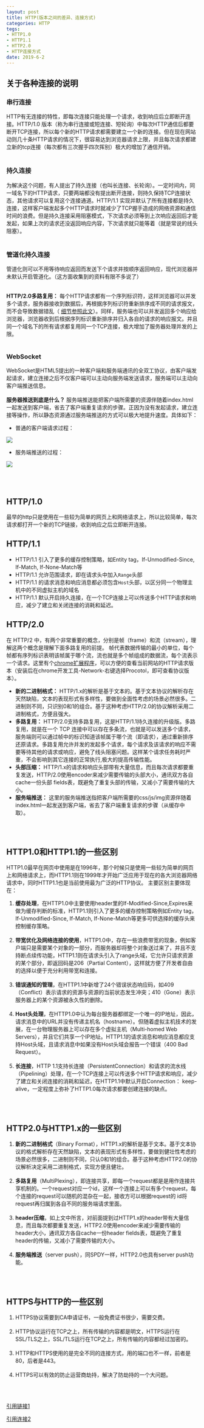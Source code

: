 ```yaml
---
layout: post
title: HTTP(版本之间的差异、连接方式)
categories: HTTP
tegs:
- HTTP1.0
- HTTP1.1
- HTTP2.0
- HTTP连接方式
date: 2019-6-2
---
```


## 关于各种连接的说明 

### 串行连接 

HTTP有无连接的特性，即每次连接只能处理一个请求，收到响应后立即断开连接。HTTP/1.0 版本（称为串行连接或短连接、短轮询）中每次HTTP通信后都要断开TCP连接，所以每个新的HTTP请求都需要建立一个新的连接。但在现在网站动则几十条HTTP请求的情况下，很容易达到浏览器请求上限，并且每次请求都建立新的tcp连接（每次都有三次握手四次挥别）极大的增加了通信开销。<br><br>

### 持久连接

为解决这个问题，有人提出了持久连接（也叫长连接、长轮询）。一定时间内，同一域名下的HTTP请求，只要两端都没有提出断开连接，则持久保持TCP连接状态，其他请求可以复用这个连接通道。HTTP/1.1 实现并默认了所有连接都是持久连接，这样客户端发起多个HTTP请求时就减少了TCP握手造成的网络资源和通信时间的浪费。但是持久连接采用阻塞模式，下次请求必须等到上次响应返回后才能发起，如果上次的请求还没返回响应内容，下次请求就只能等着（就是常说的线头阻塞）。<br><br>

### 管道化持久连接

管道化则可以不用等待响应返回而发送下个请求并按顺序返回响应，现代浏览器并未默认开启管道化。（这方面收集到的资料有限不多说了）<br><br>

**HTTP/2.0多路复用：** 每个HTTP请求都有一个序列标识符，这样浏览器可以并发多个请求，服务器接收到数据后，再根据序列标识符重新排序成不同的请求报文，而不会导致数据错乱（ [细节参照此文](https://link.juejin.im?target=https%3A%2F%2Fsegmentfault.com%2Fq%2F1010000005167289)）。同样，服务端也可以并发返回多个响应给浏览器，浏览器收到后根据序列标识重新排序并归入各自的请求的响应报文。并且同一个域名下的所有请求都复用同一个TCP连接，极大增加了服务器处理并发的上限。<br><br>

### WebSocket

 WebSocket是HTML5提出的一种客户端和服务端通讯的全双工协议，由客户端发起请求，建立连接之后不仅客户端可以主动向服务端发送请求，服务端可以主动向客户端推送信息。<br><br>**服务器推送到底是什么？**
服务端推送能把客户端所需要的资源伴随着index.html一起发送到客户端，省去了客户端重复请求的步骤。正因为没有发起请求，建立连接等操作，所以静态资源通过服务端推送的方式可以极大地提升速度。具体如下：

- 普通的客户端请求过程：

![](/blogimg/HTTP/pc3.png)

- 服务端推送的过程：

![](/blogimg/HTTP/pc4.png)

<br><br>

## HTTP/1.0

最早的http只是使用在一些较为简单的网页上和网络请求上，所以比较简单，每次请求都打开一个新的TCP链接，收到响应之后立即断开连接。

## HTTP/1.1

- HTTP/1.1 引入了更多的缓存控制策略，如Entity tag，If-Unmodified-Since, If-Match, If-None-Match等
- HTTP/1.1 允许范围请求，即在请求头中加入`Range`头部
- HTTP/1.1 的请求消息和响应消息都必须包含`Host`头部，以区分同一个物理主机中的不同虚拟主机的域名
- HTTP/1.1 默认开启持久连接，在一个TCP连接上可以传送多个HTTP请求和响应，减少了建立和关闭连接的消耗和延迟。

## HTTP/2.0

在 HTTP/2 中，有两个非常重要的概念，分别是帧（frame）和流（stream），理解这两个概念是理解下面多路复用的前提。 帧代表数据传输的最小的单位，每个帧都有序列标识表明该帧属于哪个流，流也就是多个帧组成的数据流，每个流表示一个请求。这里有个[chrome扩展程序](https://link.juejin.im?target=https%3A%2F%2Fchrome.google.com%2Fwebstore%2Fdetail%2Fhttp2-and-spdy-indicator%2Fmpbpobfflnpcgagjijhmgnchggcjblin%3Fhl%3Dzh-CN)，可以方便的查看当前网站的HTTP请求版本（安装后在chrome开发工具-Network-右键选择Procotol，即可查看协议版本）。

- **新的二进制格式：** HTTP/1.x的解析是基于文本的。基于文本协议的解析存在天然缺陷，文本的表现形式有多样性，要做到全面性考虑的场景必然很多。二进制则不同，只识别0和1的组合。基于这种考虑HTTP/2.0的协议解析采用二进制格式，方便且强大。
- **多路复用：** HTTP/2.0支持多路复用，这是HTTP/1.1持久连接的升级版。多路复用，就是在一个 TCP 连接中可以存在多条流，也就是可以发送多个请求，服务端则可以通过帧中的标识知道该帧属于哪个流（即请求），通过重新排序还原请求。多路复用允许并发的发起多个请求，每个请求及该请求的响应不需要等待其他的请求或响应，避免了线头阻塞问题。这样某个请求任务耗时严重，不会影响到其它连接的正常执行,极大的提高传输性能。
- **头部压缩：** HTTP/1.x的请求和响应头部带有大量信息，而且每次请求都要重复发送，HTTP/2.0使用encoder来减少需要传输的头部大小，通讯双方各自cache一份头部 fields表，既避免了重复头部的传输，又减小了需要传输的大小。
- **服务端推送：** 这里的服务端推送指把客户端所需要的css/js/img资源伴随着index.html一起发送到客户端，省去了客户端重复请求的步骤（从缓存中取）。

<br><br>

## HTTP1.0和HTTP1.1的一些区别

HTTP1.0最早在网页中使用是在1996年，那个时候只是使用一些较为简单的网页上和网络请求上，而HTTP1.1则在1999年才开始广泛应用于现在的各大浏览器网络请求中，同时HTTP1.1也是当前使用最为广泛的HTTP协议。 主要区别主要体现在：

1. **缓存处理**，在HTTP1.0中主要使用header里的If-Modified-Since,Expires来做为缓存判断的标准，HTTP1.1则引入了更多的缓存控制策略例如Entity tag，If-Unmodified-Since, If-Match, If-None-Match等更多可供选择的缓存头来控制缓存策略。<br><br>
2.  **带宽优化及网络连接的使用**，HTTP1.0中，存在一些浪费带宽的现象，例如客户端只是需要某个对象的一部分，而服务器却将整个对象送过来了，并且不支持断点续传功能，HTTP1.1则在请求头引入了range头域，它允许只请求资源的某个部分，即返回码是206（Partial Content），这样就方便了开发者自由的选择以便于充分利用带宽和连接。<br><br>
3.  **错误通知的管理**，在HTTP1.1中新增了24个错误状态响应码，如409（Conflict）表示请求的资源与资源的当前状态发生冲突；410（Gone）表示服务器上的某个资源被永久性的删除。<br><br>
4.  **Host头处理**，在HTTP1.0中认为每台服务器都绑定一个唯一的IP地址，因此，请求消息中的URL并没有传递主机名（hostname）。但随着虚拟主机技术的发展，在一台物理服务器上可以存在多个虚拟主机（Multi-homed Web Servers），并且它们共享一个IP地址。HTTP1.1的请求消息和响应消息都应支持Host头域，且请求消息中如果没有Host头域会报告一个错误（400 Bad Request）。<br><br>
5.  **长连接**，HTTP 1.1支持长连接（PersistentConnection）和请求的流水线（Pipelining）处理，在一个TCP连接上可以传送多个HTTP请求和响应，减少了建立和关闭连接的消耗和延迟，在HTTP1.1中默认开启Connection： keep-alive，一定程度上弥补了HTTP1.0每次请求都要创建连接的缺点。<br>

<br><br>

## HTTP2.0与HTTP1.x的一些区别

1. **新的二进制格式**（Binary Format），HTTP1.x的解析是基于文本。基于文本协议的格式解析存在天然缺陷，文本的表现形式有多样性，要做到健壮性考虑的场景必然很多，二进制则不同，只认0和1的组合。基于这种考虑HTTP2.0的协议解析决定采用二进制格式，实现方便且健壮。<br><br>
2.  **多路复用**（MultiPlexing），即连接共享，即每一个request都是是用作连接共享机制的。一个request对应一个id，这样一个连接上可以有多个request，每个连接的request可以随机的混杂在一起，接收方可以根据request的 id将request再归属到各自不同的服务端请求里面。<br><br>
3.  **header压缩**，如上文中所言，对前面提到过HTTP1.x的header带有大量信息，而且每次都要重复发送，HTTP2.0使用encoder来减少需要传输的header大小，通讯双方各自cache一份header fields表，既避免了重复header的传输，又减小了需要传输的大小。<br><br>
4.  **服务端推送**（server push），同SPDY一样，HTTP2.0也具有server push功能。<br>

<br><br>

## HTTPS与HTTP的一些区别

1. HTTPS协议需要到CA申请证书，一般免费证书很少，需要交费。<br><br>
2. HTTP协议运行在TCP之上，所有传输的内容都是明文，HTTPS运行在SSL/TLS之上，SSL/TLS运行在TCP之上，所有传输的内容都经过加密的。<br><br>
3. HTTP和HTTPS使用的是完全不同的连接方式，用的端口也不一样，前者是80，后者是443。<br><br>
4. HTTPS可以有效的防止运营商劫持，解决了防劫持的一个大问题。<br>

<br><br>

[引用链接1](https://juejin.im/post/5cd0438c6fb9a031ec6d3ab2)

[引用连接2](https://www.jianshu.com/p/be29d679cbff)